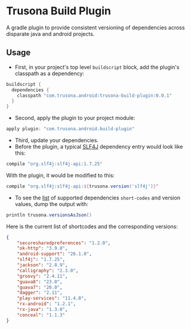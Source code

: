 # Trusona Build Plugin

A gradle plugin to provide consistent versioning of dependencies across disparate java and android projects.

## Usage

- First, in your project's top level `buildscript` block, add the plugin's classpath as a dependency:

```groovy
buildscript {
  dependencies {
    classpath "com.trusona.android:trusona-build-plugin:0.0.1"
  }
}
```

- Second, apply the plugin to your project module:

```groovy
apply plugin: "com.trusona.android.build-plugin"
```

- Third, update your dependencies. 
- Before the plugin, a typical [SLF4J](https://www.slf4j.org) dependency entry would look like this:

```groovy
compile "org.slf4j:slf4j-api:1.7.25"
```

With the plugin, it would be modified to this:

```groovy
compile "org.slf4j:slf4j-api:${trusona.version('slf4j')}"
````

- To see the [list](https://github.com/lighthauz/trusona-build-plugin/blob/master/src/main/resources/com/trusona/android/gradle/build/trusona-versions.properties)
of supported dependencies `short-codes` and version values, dump the output with:

```groovy
println trusona.versionsAsJson()
```

Here is the current list of shortcodes and the corresponding versions:

```json
{
	"securesharedpreferences": "1.2.0",
	"ok-http": "3.9.0",
	"android-support": "26.1.0",
	"slf4j": "1.7.25",
	"jackson": "2.8.9",
	"calligraphy": "2.3.0",
	"groovy": "2.4.11",
	"guava8": "23.0",
	"guava7": "20.0",
	"dagger": "2.11",
	"play-services": "11.4.0",
	"rx-android": "1.2.1",
	"rx-java": "1.3.0",
	"conceal": "1.1.3"
}
```
